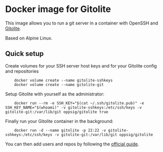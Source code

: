# Docker image for Gitolite

This image allows you to run a git server in a container with OpenSSH and [Gitolite](https://github.com/sitaramc/gitolite#readme).

Based on Alpine Linux.

## Quick setup

Create volumes for your SSH server host keys and for your Gitolite config and repositories

        docker volume create --name gitolite-sshkeys
        docker volume create --name gitolite-git

Setup Gitolite with yourself as the administrator:

        docker run --rm -e SSH_KEY="$(cat ~/.ssh/gitolite.pub)" -e SSH_KEY_NAME="$(whoami)" -v gitolite-sshkeys:/etc/ssh/keys -v gitolite-git:/var/lib/git oppsig/gitolite true


Finally run your Gitolite container in the background:

        docker run -d --name gitolite -p 22:22 -v gitolite-sshkeys:/etc/ssh/keys -v gitolite-git:/var/lib/git oppsig/gitolite


You can then add users and repos by following the [official guide](https://github.com/sitaramc/gitolite#adding-users-and-repos).
